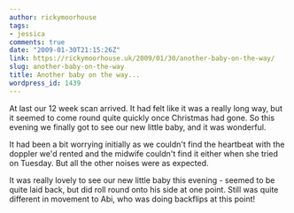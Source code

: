 ```yaml
---
author: rickymoorhouse
tags:
- jessica
comments: true
date: "2009-01-30T21:15:26Z"
link: https://rickymoorhouse.uk/2009/01/30/another-baby-on-the-way/
slug: another-baby-on-the-way
title: Another baby on the way...
wordpress_id: 1439
---
```


At last our 12 week scan arrived. It had felt like it was a really long way, but it seemed to come round quite quickly once Christmas had gone. So this evening we finally got to see our new little baby, and it was wonderful.




It had been a bit worrying initially as we couldn't find the heartbeat with the doppler we'd rented and the midwife couldn't find it either when she tried on Tuesday. But all the other noises were as expected.




It was really lovely to see our new little baby this evening - seemed to be quite laid back, but did roll round onto his side at one point. Still was quite different in movement to Abi, who was doing backflips at this point!
